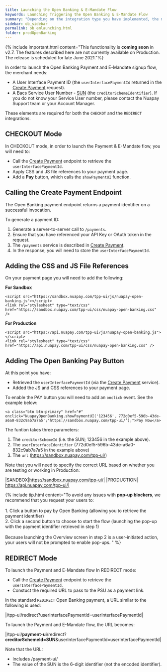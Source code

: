 ```yaml
---
title: Launching the Open Banking & E-Mandate Flow
keywords: Launching Triggering the Open Banking & E-Mandate Flow
summary: "Depending on the integration type you have implemented, the method for launching the Open Banking & E-Mandate flow varies."
sidebar: ob_sidebar
permalink: ob_emlaunching.html
folder: prodOpenBanking
---
```


{% include important.html content="This functionality is **coming soon** in v2.7. The features described here are not currently available on Production. The release is scheduled for late June 2021."%}

In order to launch the Open Banking Payment and E-Mandate signup flow, the merchant needs:

* A User Interface Payment ID (the `userInterfacePaymentId` returned in the [Create Payment](ob_createpayment.html) request).
* A Bacs Service User Number - <a href="#" data-toggle="tooltip" data-original-title="{{site.data.glossary.sun}}">SUN</a> (the `creditorSchemeIdentifier`). If you do not know your Service User number, please contact the Nuapay Support team or your Account Manager.

These elements are required for both the `CHECKOT` and the `REDIRECT` integrations.

## CHECKOUT Mode

In CHECKOUT mode, in order to launch the Payment & E-Mandate flow, you will need to:

* Call the [Create Payment](ob_createpayment.html) endpoint to retrieve the `userInterfacePaymentId`.
* Apply CSS and JS file references to your payment page.
* Add a **Pay** button, which calls the `showPaymentUI` function.

## Calling the Create Payment Endpoint

The Open Banking payment endpoint returns a payment identifier on a successful invocation.

To generate a payment ID:

1. Generate a server-to-server call to `/payments`.
1. Ensure that you have referenced your API Key or OAuth token in the request.
1. The ``/payments`` service is described in <a href="ob_createpayment.html">Create Payment</a>.
1. In the response, you will need to store the `userInterfacePaymentId`.


## Adding the CSS and JS File References

On your payment page you will need to add the following:

**For Sandbox**

````
<script src="https://sandbox.nuapay.com/tpp-ui/js/nuapay-open-banking.js"></script>
<link rel="stylesheet" type="text/css" href="https://sandbox.nuapay.com/tpp-ui/css/nuapay-open-banking.css" />
````

**For Production**

````
<script src="https://api.nuapay.com/tpp-ui/js/nuapay-open-banking.js"></script>
<link rel="stylesheet" type="text/css" href="https://api.nuapay.com/tpp-ui/css/nuapay-open-banking.css" />
````

## Adding The Open Banking Pay Button

At this point you have:

* Retrieved the `userInterfacePaymentId` (via the [Create Payment](ob_createpayment.html) service). 
* Added the JS and CSS references to your payment page.


To enable the <span class="label label-info">PAY</span> button you will need to add an ``onclick`` event. See the example below:

````
<a class="btn btn-primary" href="#" onclick="NuapayOpenBanking.showPaymentUI('123456', 772d0ef5-596b-43de-a6a0-832c9ab7a7a5';'https://sandbox.nuapay.com/tpp-ui/’);">Pay Now</a>

````

The funtion takes three parameters:
1. The `creditorSchemeId` (i.e. the SUN; 123456 in the example above).
1. The `userInterfaceIdentifier` (772d0ef5-596b-43de-a6a0-832c9ab7a7a5 in the example above)
1. The `url` (https://sandbox.nuapay.com/tpp-ui/)

Note that you will need to specify the correct URL based on whether you are testing or working in Production:

|SANDBOX|https://sandbox.nuapay.com/tpp-ui/|
|PRODUCTION| https://api.nuapay.com/tpp-ui/|

{% include tip.html content="To avoid any issues with **pop-up blockers**, we recommend that you request your users to: <br/>
<br/>1. Click a button to pay by Open Banking (allowing you to retrieve the payment identifier) 
<br/>2. Click a second button to choose to start the flow (launching the pop-up with the payment identifier retrieved in step 1)
<br/><br/>Because launching the Overview screen in step 2 is a user-initiated action, your users will not be prompted to enable pop-ups.
" %}


## REDIRECT Mode

To launch the Payment and E-Mandate flow In REDIRECT mode:

* Call the [Create Payment](ob_createpayment.html) endpoint to retrieve the `userInterfacePaymentId`.
* Constuct the required URL to pass to the PSU as a payment link.

In the standard `REDIRECT` Open Banking payment, a URL similar to the following is used: 

|/tpp-ui/redirect?userInterfacePaymentId=userInterfacePaymentId|

To launch the Payment and E-Mandate flow, the URL becomes:

|/tpp-ui/**payment-ui**/redirect?**creditorSchemeId=SUN**&userInterfacePaymentId=userInterfacePaymentId|

Note that the URL:

* Includes /payment-ui/
* The value of the SUN is the 6-digit identifier (not the encoded identifier).



